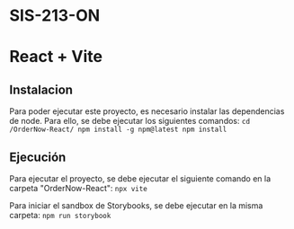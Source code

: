 # SIS-213-ON
# React + Vite

## Instalacion

Para poder ejecutar este proyecto, es necesario instalar las dependencias de node. Para ello, se debe ejecutar los siguientes comandos:
    ```
    cd /OrderNow-React/
    npm install -g npm@latest
    npm install
    ```

## Ejecución

Para ejecutar el proyecto, se debe ejecutar el siguiente comando en la carpeta "OrderNow-React":
    ```
    npx vite
    ```

Para iniciar el sandbox de Storybooks, se debe ejecutar en la misma carpeta:
    ```
    npm run storybook
    ```
